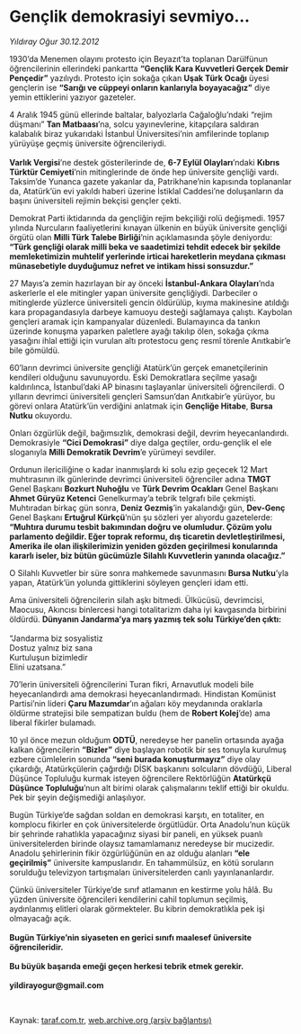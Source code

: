 # Gençlik demokrasiyi sevmiyo...

*Yıldıray Oğur 30.12.2012*

<div class="yazi"><p>1930’da Menemen olayını protesto için Beyazıt’ta toplanan Darülfünun öğrencilerinin ellerindeki pankartta <b>“Gençlik Kara Kuvvetleri Gerçek Demir Pençedir”</b> yazılıydı. Protesto için sokağa çıkan <b>Uşak Türk Ocağı</b> üyesi gençlerin ise <b>“Sarığı ve cüppeyi onların kanlarıyla boyayacağız”</b> diye yemin ettiklerini yazıyor gazeteler.</p>
<p>4 Aralık 1945 günü ellerinde baltalar, balyozlarla Cağaloğlu’ndaki “rejim düşmanı” <b>Tan Matbaası</b>’na, solcu yayınevlerine, kitapçılara saldıran kalabalık biraz yukarıdaki İstanbul Üniversitesi’nin amfilerinde toplanıp yürüyüşe geçmiş üniversite öğrencileriydi.<br/><br/><b>Varlık Vergisi</b>’ne destek gösterilerinde de, <b>6-7 Eylül Olayları</b>’ndaki <b>Kıbrıs Türktür Cemiyeti</b>’nin mitinglerinde de önde hep üniversite gençliği vardı. Taksim’de Yunanca gazete yakanlar da, Patrikhane’nin kapısında toplananlar da, Atatürk’ün evi yakıldı haberi üzerine İstiklal Caddesi’ne doluşanların da başını üniversiteli rejimin bekçisi gençler çekti.</p>
<p>Demokrat Parti iktidarında da gençliğin rejim bekçiliği rolü değişmedi. 1957 yılında Nurcuların faaliyetlerini kınayan ülkenin en büyük üniversite gençliği örgütü olan <b>Milli Türk Talebe Birliği</b>’nin açıklamasında şöyle deniyordu: <b>“Türk gençliği olarak milli beka ve saadetimizi tehdit edecek bir şekilde memleketimizin muhtelif yerlerinde irticai hareketlerin meydana çıkması münasebetiyle duyduğumuz nefret ve intikam hissi sonsuzdur.”</b></p>
<p>27 Mayıs’a zemin hazırlayan bir ay önceki <b>İstanbul-Ankara Olayları</b>’nda askerlerle el ele mitingler yapan üniversite gençliğiydi. Darbeciler o mitinglerde yüzlerce üniversiteli gencin öldürülüp, kıyma makinesine atıldığı kara propagandasıyla darbeye kamuoyu desteği sağlamaya çalıştı. Kaybolan gençleri aramak için kampanyalar düzenledi. Bulamayınca da tankın üzerinde konuşma yaparken paletlere ayağı takılıp ölen, sokağa çıkma yasağını ihlal ettiği için vurulan altı protestocu genç resmî törenle Anıtkabir’e bile gömüldü.  </p>
<p>60’ların devrimci üniversite gençliği Atatürk’ün gerçek emanetçilerinin kendileri olduğunu savunuyordu. Eski Demokratlara seçilme yasağı kaldırılınca, İstanbul’daki AP binasını taşlayanlar üniversiteli öğrencilerdi. O yılların devrimci üniversiteli gençleri Samsun’dan Anıtkabir’e yürüyor, bu görevi onlara Atatürk’ün verdiğini anlatmak için <b>Gençliğe Hitabe</b>, <b>Bursa Nutku</b> okuyordu.</p>
<p>Onları özgürlük değil, bağımsızlık, demokrasi değil, devrim heyecanlandırdı. Demokrasiyle <b>“Cici Demokrasi”</b> diye dalga geçtiler, ordu-gençlik el ele sloganıyla <b>Milli Demokratik Devrim</b>’e yürümeyi sevdiler.</p>
<p>Ordunun ilericiliğine o kadar inanmışlardı ki solu ezip geçecek 12 Mart muhtırasının ilk günlerinde devrimci üniversiteli öğrenciler adına <b>TMGT</b> Genel Başkanı <b>Bozkurt Nuhoğlu</b> ve <b>Türk Devrim Ocakları</b> Genel Başkanı <b>Ahmet Güryüz Ketenci</b> Genelkurmay’a tebrik telgrafı bile çekmişti. Muhtıradan birkaç gün sonra, <b>Deniz Gezmiş</b>’in yakalandığı gün, <b>Dev-Genç</b> Genel Başkanı <b>Ertuğrul Kürkçü</b>’nün şu sözleri yer alıyordu gazetelerde: <b>“Muhtıra durumu tesbit bakımından doğru ve olumludur. Çözüm yolu parlamento değildir. Eğer toprak reformu, dış ticaretin devletleştirilmesi, Amerika ile olan ilişkilerimizin yeniden gözden geçirilmesi konularında kararlı iseler, biz bütün gücümüzle Silahlı Kuvvetlerin yanında olacağız.”</b></p>
<p>O Silahlı Kuvvetler bir süre sonra mahkemede savunmasını <b>Bursa Nutku</b>’yla yapan, Atatürk’ün yolunda gittiklerini söyleyen gençleri idam etti.</p>
<p>Ama üniversiteli öğrencilerin silah aşkı bitmedi. Ülkücüsü, devrimcisi, Maocusu, Akıncısı binlercesi hangi totalitarizm daha iyi kavgasında birbirini öldürdü. <strong>Dünyanın Jandarma’ya marş yazmış tek solu Türkiye’den çıktı: <br/><br/></strong>“Jandarma biz sosyalistiz<br/>Dostuz yalnız biz sana<br/>Kurtuluşun bizimledir<br/>Elini uzatsana.”</p>
<p>70’lerin üniversiteli öğrencilerini Turan fikri, Arnavutluk modeli bile heyecanlandırdı ama demokrasi heyecanlandırmadı. Hindistan Komünist Partisi’nin lideri <b>Çaru Mazumdar</b>’ın ağaları köy meydanında oraklarla öldürme stratejisi bile sempatizan buldu (hem de <b>Robert Kolej</b>’de) ama liberal fikirler bulamadı. </p>
<p>10 yıl önce mezun olduğum <b>ODTÜ</b>, neredeyse her panelin ortasında ayağa kalkan öğrencilerin <b>“Bizler”</b> diye başlayan robotik bir ses tonuyla kurulmuş ezbere cümlelerin sonunda <b>“seni burada konuşturmayız”</b> diye olay çıkardığı, Atatürkçülerin çağırdığı DİSK başkanını solcuların dövdüğü, Liberal Düşünce Topluluğu kurmak isteyen öğrencilere Rektörlüğün <b>Atatürkçü Düşünce Topluluğu</b>’nun alt birimi olarak çalışmalarını teklif ettiği bir okuldu. Pek bir şeyin değişmediği anlaşılıyor. </p>
<p>Bugün Türkiye’de sağdan soldan en demokrasi karşıtı, en totaliter, en komplocu fikirler en çok üniversitelerde örgütlüdür. Orta Anadolu’nun küçük bir şehrinde rahatlıkla yapacağınız siyasi bir paneli, en yüksek puanlı üniversitelerden birinde olaysız tamamlamanız neredeyse bir mucizedir. Anadolu şehirlerinin fikir özgürlüğünün en az olduğu alanları <b>“ele geçirilmiş”</b> üniversite kampuslarıdır. En tahammülsüz, en kötü soruların sorulduğu televizyon tartışmaları üniversitelerden canlı yayınlananlardır.</p>
<p>Çünkü üniversiteler Türkiye’de sınıf atlamanın en kestirme yolu hâlâ. Bu yüzden üniversite öğrencileri kendilerini cahil toplumun seçilmiş, aydınlanmış elitleri olarak görmekteler. Bu kibrin demokratlıkla pek işi olmayacağı açık.<br/><br/><b>Bugün Türkiye’nin siyaseten en gerici sınıfı maalesef üniversite öğrencileridir.<br/><br/></b><b>Bu büyük başarıda emeği geçen herkesi tebrik etmek gerekir.<br/><br/></b><b>yildirayogur@gmail.com</b></p>
<p> </p>
</div>

Kaynak: [taraf.com.tr](http://www.taraf.com.tr/yildiray-ogur/makale-genclik-demokrasiyi-sevmiyo.htm), [web.archive.org (arşiv bağlantısı)](http://web.archive.org/web/20130709130102/http://www.taraf.com.tr/yildiray-ogur/makale-genclik-demokrasiyi-sevmiyo.htm)
